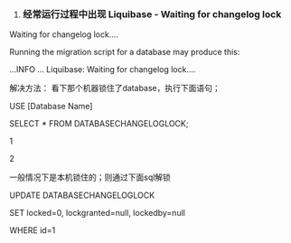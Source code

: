 

1. ### 经常运行过程中出现 Liquibase - Waiting for changelog lock

Waiting for changelog lock....

Running the migration script for a database may produce this:

...INFO … Liquibase: Waiting for changelog lock....

解决方法： 看下那个机器锁住了database，执行下面语句；

USE \[Database Name\]

SELECT \* FROM DATABASECHANGELOGLOCK;

1

2

一般情况下是本机锁住的；则通过下面sql解锁

UPDATE DATABASECHANGELOGLOCK

SET locked=0, lockgranted=null, lockedby=null

WHERE id=1

